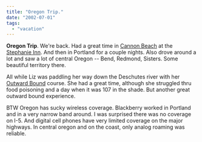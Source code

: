 ```yaml
---
title: "Oregon Trip."
date: "2002-07-01"
tags: 
  - "vacation"
---
```


**Oregon Trip**. We're back. Had a great time in [Cannon Beach](http://www.cannon-beach.net/) at the [Stephanie Inn](http://www.stephanie-inn.com/welcome.html). And then in Portland for a couple nights. Also drove around a lot and saw a lot of central Oregon -- Bend, Redmond, Sisters. Some beautiful territory there.

All while Liz was paddling her way down the Deschutes river with her [Outward Bound](http://www.pcobs.org/) course. She had a great time, although she struggled thru food poisoning and a day when it was 107 in the shade. But another great outward bound experience.

BTW Oregon has sucky wireless coverage. Blackberry worked in Portland and in a very narrow band around. I was surprised there was no coverage on I-5. And digital cell phones have very limited coverage on the major highways. In central oregon and on the coast, only analog roaming was reliable.
